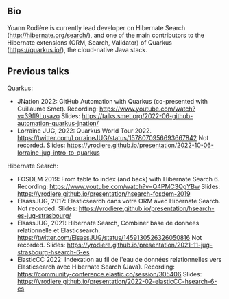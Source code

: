 ## Bio

Yoann Rodière is currently lead developer on Hibernate Search (http://hibernate.org/search/),
and one of the main contributors to the Hibernate extensions (ORM, Search, Validator)
of Quarkus (https://quarkus.io/), the cloud-native Java stack.

## Previous talks

Quarkus:

* JNation 2022: GitHub Automation with Quarkus (co-presented with Guillaume Smet).
  Recording: https://www.youtube.com/watch?v=39fl9Lusazo
  Slides: https://talks.smet.org/2022-06-github-automation-quarkus-jnation/
* Lorraine JUG, 2022: Quarkus World Tour 2022.
  https://twitter.com/LorraineJUG/status/1578070956693667842
  Not recorded.
  Slides: https://yrodiere.github.io/presentation/2022-10-06-lorraine-jug-intro-to-quarkus

Hibernate Search:

* FOSDEM 2019: From table to index (and back) with Hibernate Search 6.
  Recording: https://www.youtube.com/watch?v=Q4PMC3QgYBw
  Slides: https://yrodiere.github.io/presentation/hsearch-fosdem-2019
* ElsassJUG, 2017: Elasticsearch dans votre ORM avec Hibernate Search.
  Not recorded.
  Slides: https://yrodiere.github.io/presentation/hsearch-es-jug-strasbourg/
* ElsassJUG, 2021: Hibernate Search, Combiner base de données relationnelle et Elasticsearch.
  https://twitter.com/ElsassJUG/status/1459130526326050816
  Not recorded.
  Slides: https://yrodiere.github.io/presentation/2021-11-jug-strasbourg-hsearch-6-es
* ElasticCC 2022: Indexation au fil de l'eau de données relationnelles vers Elasticsearch avec Hibernate Search (Java).
  Recording: https://community-conference.elastic.co/session/305406
  Slides: https://yrodiere.github.io/presentation/2022-02-elasticCC-hsearch-6-es